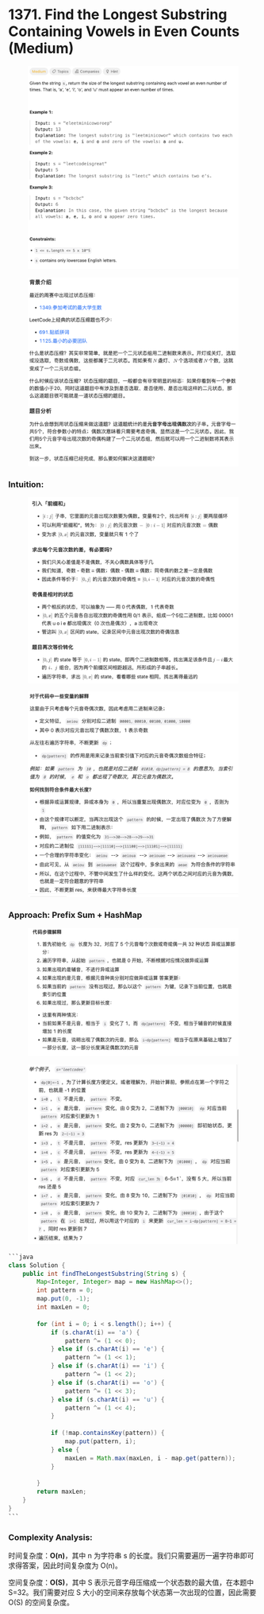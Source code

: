 # 1371. Find the Longest Substring Containing Vowels in Even Counts (Medium)

<figure><img src="../../../../.gitbook/assets/image (12) (1).png" alt=""><figcaption></figcaption></figure>

<figure><img src="../../../../.gitbook/assets/image (18) (1).png" alt=""><figcaption></figcaption></figure>

### Intuition:

<figure><img src="../../../../.gitbook/assets/image (14) (1).png" alt=""><figcaption></figcaption></figure>

<figure><img src="../../../../.gitbook/assets/image (13) (1).png" alt=""><figcaption></figcaption></figure>

### Approach: Prefix Sum + HashMap

<figure><img src="../../../../.gitbook/assets/image (16) (1).png" alt=""><figcaption></figcaption></figure>

<figure><img src="../../../../.gitbook/assets/image (17) (1).png" alt=""><figcaption></figcaption></figure>

````java
```java
class Solution {
    public int findTheLongestSubstring(String s) {
        Map<Integer, Integer> map = new HashMap<>();
        int pattern = 0;
        map.put(0, -1);
        int maxLen = 0;

        for (int i = 0; i < s.length(); i++) {
            if (s.charAt(i) == 'a') {
                pattern ^= (1 << 0);
            } else if (s.charAt(i) == 'e') {
                pattern ^= (1 << 1);
            } else if (s.charAt(i) == 'i') {
                pattern ^= (1 << 2);
            } else if (s.charAt(i) == 'o') {
                pattern ^= (1 << 3);
            } else if (s.charAt(i) == 'u') {
                pattern ^= (1 << 4);
            }

            if (!map.containsKey(pattern)) {
                map.put(pattern, i);
            } else {
                maxLen = Math.max(maxLen, i - map.get(pattern));
            }

        }
        return maxLen;
    }
}
```
````

### Complexity Analysis:

时间复杂度：**O(n)**，其中 n 为字符串 s 的长度。我们只需要遍历一遍字符串即可求得答案，因此时间复杂度为 O(n)。

空间复杂度：**O(S)**，其中 S 表示元音字母压缩成一个状态数的最大值，在本题中 S=32。我们需要对应 S 大小的空间来存放每个状态第一次出现的位置，因此需要 O(S) 的空间复杂度。
